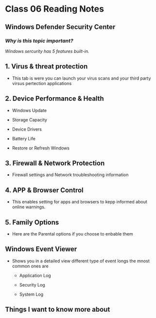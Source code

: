 # **Class 06 Reading Notes**

## **Windows Defender Security Center**

### **_Why is this topic important?_**

_Windows sercurity has 5 features built-in._

## 1. Virus & threat protection

- This tab is were you can launch your virus scans and your third party virsus pertection applications

## 2. Device Performance & Health

- Windows Update

- Storage Capacity

- Device Drivers

- Battery Life

- Restore or Refresh Windows

## 3. Firewall & Network Protection

- Firewall settings and Network troubleshooting information

## 4. APP & Browser Control

- This enables setting for apps and browsers to kepp informed about online warnings.

## 5. Family Options

- Here are the Parental options if you choose to enbable them

## Windows Event Viewer

- Shows you in a detailed view different type of event longs the mnost common ones are

  - Application Log

  - Security Log

  - System Log

## Things I want to know more about
